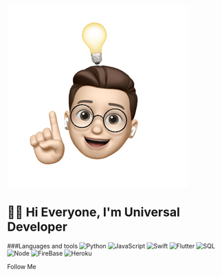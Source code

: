 <img src="https://github.com/universal-developer/universal-developer/blob/not-main/assets/Изображение.jpg">

<h1>👋🏻 Hi Everyone, I'm Universal Developer</h1>

###Languages and tools
![Python](https://img.shields.io/badge/-Python-000?style=for-the-badge&logo=python&logoColor=85C1E9) ![JavaScript](https://img.shields.io/badge/-JavaScript-000?style=for-the-badge&logo=javascript&logoColor=gold) ![Swift](https://img.shields.io/badge/-Swift-000?style=for-the-badge&logo=swift&logoColor=orange) ![Flutter](https://img.shields.io/badge/Flutter-000?style=for-the-badge&logo=Flutter&logoColor=47c5fb) ![SQL](https://img.shields.io/badge/-SQL-000?style=for-the-badge&logo=MYSQL&) ![Node](https://img.shields.io/badge/-Node-000?style=for-the-badge&logo=Node.js) ![FireBase](https://img.shields.io/badge/-FireBase-000?style=for-the-badge&logo=FireBase&logoColor) ![Heroku](https://img.shields.io/badge/-Heroku-000?style=for-the-badge&logo=Heroku&logoColor=6762a6)

Follow Me